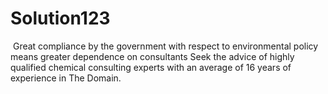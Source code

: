 # Solution123
 Great compliance by the government with respect to environmental policy means greater dependence on consultants Seek the advice of highly qualified chemical consulting experts with an average of 16 years of experience in The Domain.
